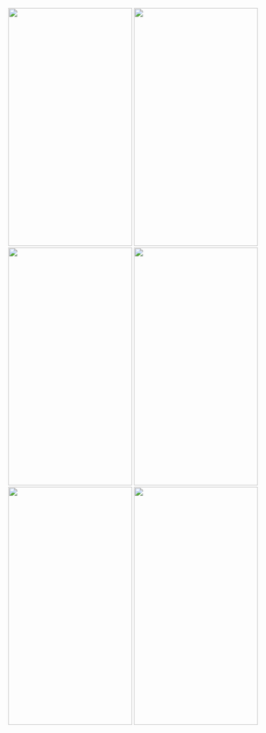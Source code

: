 <p align="middle">

<img src="https://github.com/beyzakoser/flutter-workshops/blob/main/workshop9/expenseapp/img/img1.1.png" width="250" height="480">
<img src="https://github.com/beyzakoser/flutter-workshops/blob/main/workshop9/expenseapp/img/img1.2.png" width="250" height="480">
<img src="https://github.com/beyzakoser/flutter-workshops/blob/main/workshop9/expenseapp/img/img1.3.png" width="250" height="480">
<img src="https://github.com/beyzakoser/flutter-workshops/blob/main/workshop9/expenseapp/img/img1.4.png" width="250" height="480">
<img src="https://github.com/beyzakoser/flutter-workshops/blob/main/workshop9/expenseapp/img/img1.5.png" width="250" height="480">
<img src="https://github.com/beyzakoser/flutter-workshops/blob/main/workshop9/expenseapp/img/img1.6.png" width="250" height="480">

</p>
